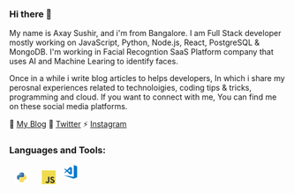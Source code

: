 ### Hi there 👋

My name is Axay Sushir, and i'm from Bangalore. I am Full Stack developer mostly working on JavaScript, Python, Node.js, React, PostgreSQL & MongoDB.
I'm working in Facial Recogntion SaaS Platform company that uses AI and Machine Learing to identify faces.

Once in a while i write blog articles to helps developers, In which i share my perosnal experiences related to technoloigies, coding tips & tricks, programming and cloud. If you want to connect with me, You can find me on these social media platforms.

🌱 [My Blog](https://axay.hashnode.dev)
🧿 [Twitter](https://twitter.com/sushir_axay)
⚡ [Instagram](https://www.instagram.com/axay_sushir/)

### Languages and Tools:
<p align="left">
<img src="https://raw.githubusercontent.com/github/explore/80688e429a7d4ef2fca1e82350fe8e3517d3494d/topics/python/python.png" alt="Python" height="25" style="vertical-align:top; margin:10px">
<img src="https://raw.githubusercontent.com/github/explore/80688e429a7d4ef2fca1e82350fe8e3517d3494d/topics/javascript/javascript.png" alt="Javascript" height="25" style="vertical-align:top; margin:10px">
<img src="https://raw.githubusercontent.com/github/explore/80688e429a7d4ef2fca1e82350fe8e3517d3494d/topics/visual-studio-code/visual-studio-code.png" alt="VS Code" height="25" style="vertical-align:top; margin:10px padding: 30px;">
</p>
<!--
**axaysushir/axaysushir** is a ✨ _special_ ✨ repository because its `README.md` (this file) appears on your GitHub profile.

Here are some ideas to get you started:

- 🔭 I’m currently working on ...
- 🌱 I’m currently learning ...
- 👯 I’m looking to collaborate on ...
- 🤔 I’m looking for help with ...
- 💬 Ask me about ...
- 📫 How to reach me: ...
- 😄 Pronouns: ...
- ⚡ Fun fact: ...
-->
